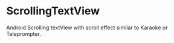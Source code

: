 # ScrollingTextView
Android Scrolling textView with scroll effect similar to Karaoke or Teleprompter.
